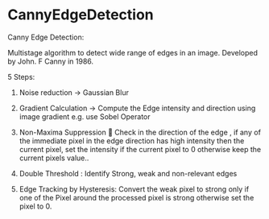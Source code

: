 # CannyEdgeDetection
Canny Edge Detection:

Multistage algorithm to detect wide range of edges in an image.
Developed by John. F Canny in 1986.

5 Steps:

1. Noise reduction   -> Gaussian Blur

2. Gradient Calculation   -> Compute the Edge intensity and direction  using
     image gradient e.g. use Sobel Operator

3. Non-Maxima Suppression    Check in the direction of the edge , if any of the 
     immediate pixel in the edge direction has high intensity then the current pixel,
      set the intensity if the current pixel to 0 otherwise keep the current pixels value..      
					
4. Double Threshold : Identify Strong, weak and non-relevant edges

5. Edge Tracking by Hysteresis: Convert the weak pixel to strong only if one of the 
Pixel around the processed pixel is strong otherwise set the pixel to 0.
